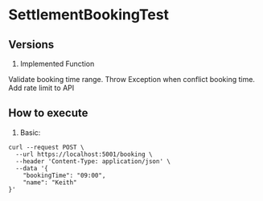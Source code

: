 # SettlementBookingTest

## Versions

1. Implemented Function

Validate booking time range.
Throw Exception when conflict booking time.
Add rate limit to API

## How to execute

1. Basic:

```
curl --request POST \
  --url https://localhost:5001/booking \
  --header 'Content-Type: application/json' \
  --data '{
	"bookingTime": "09:00",
	"name": "Keith"
}'
```
